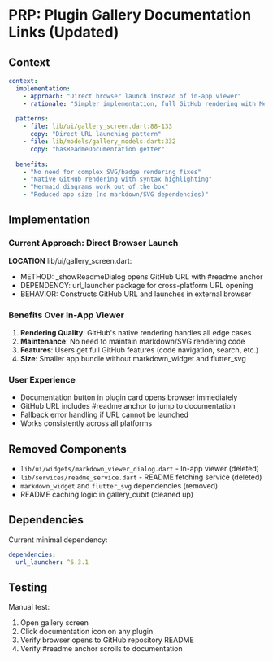 # PRP: Plugin Gallery Documentation Links (Updated)

## Context

```yaml
context:
  implementation:
    - approach: "Direct browser launch instead of in-app viewer"
    - rationale: "Simpler implementation, full GitHub rendering with Mermaid"
    
  patterns:
    - file: lib/ui/gallery_screen.dart:88-133
      copy: "Direct URL launching pattern"
    - file: lib/models/gallery_models.dart:332
      copy: "hasReadmeDocumentation getter"
    
  benefits:
    - "No need for complex SVG/badge rendering fixes"
    - "Native GitHub rendering with syntax highlighting"
    - "Mermaid diagrams work out of the box"
    - "Reduced app size (no markdown/SVG dependencies)"
```

## Implementation

### Current Approach: Direct Browser Launch

**LOCATION** lib/ui/gallery_screen.dart:
  - METHOD: _showReadmeDialog opens GitHub URL with #readme anchor
  - DEPENDENCY: url_launcher package for cross-platform URL opening
  - BEHAVIOR: Constructs GitHub URL and launches in external browser

### Benefits Over In-App Viewer

1. **Rendering Quality**: GitHub's native rendering handles all edge cases
2. **Maintenance**: No need to maintain markdown/SVG rendering code
3. **Features**: Users get full GitHub features (code navigation, search, etc.)
4. **Size**: Smaller app bundle without markdown_widget and flutter_svg

### User Experience

- Documentation button in plugin card opens browser immediately
- GitHub URL includes #readme anchor to jump to documentation
- Fallback error handling if URL cannot be launched
- Works consistently across all platforms

## Removed Components

- `lib/ui/widgets/markdown_viewer_dialog.dart` - In-app viewer (deleted)
- `lib/services/readme_service.dart` - README fetching service (deleted)
- `markdown_widget` and `flutter_svg` dependencies (removed)
- README caching logic in gallery_cubit (cleaned up)

## Dependencies

Current minimal dependency:
```yaml
dependencies:
  url_launcher: ^6.3.1
```

## Testing

Manual test:
1. Open gallery screen
2. Click documentation icon on any plugin
3. Verify browser opens to GitHub repository README
4. Verify #readme anchor scrolls to documentation